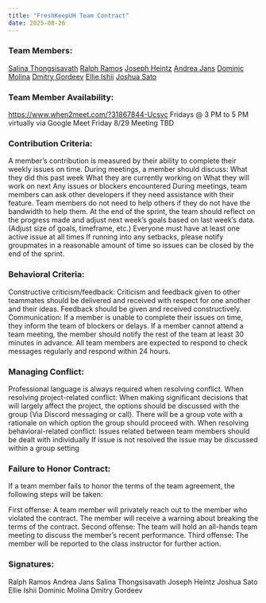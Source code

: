 ```yaml
---
title: "FreshKeepUH Team Contract"
date: 2025-08-26
---
```

### Team Members:
[Salina Thongsisavath](https://github.com/salina-t)
[Ralph Ramos](https://github.com/ralphramosgit)
[Joseph Heintz](https://github.com/josephheintz)
[Andrea Jans](https://github.com/awjans)
[Dominic Molina](https://github.com/dominic-isaac-molina)
[Dmitry Gordeev](https://github.com/GordeevD)
[Ellie Ishii](https://github.com/ellieishii)
[Joshua Sato](https://github.com/joshuanssato)

### Team Member Availability:
https://www.when2meet.com/?31867844-Ucsvc
Fridays @ 3 PM to 5 PM virtually via Google Meet
Friday 8/29 Meeting TBD

### Contribution Criteria:
A member’s contribution is measured by their ability to complete their weekly issues on time.
During meetings, a member should discuss:
What they did this past week
What they are currently working on
What they will work on next
Any issues or blockers encountered
During meetings, team members can ask other developers if they need assistance with their feature. Team members do not need to help others if they do not have the bandwidth to help them.
At the end of the sprint, the team should reflect on the progress made and adjust next week’s goals based on last week’s data. (Adjust size of goals, timeframe, etc.)
Everyone must have at least one active issue at all times
If running into any setbacks, please notify groupmates in a reasonable amount of time so issues can be closed by the end of the sprint.

### Behavioral Criteria:
Constructive criticism/feedback:
Criticism and feedback given to other teammates should be delivered and received with respect for one another and their ideas. Feedback should be given and received constructively.
Communication:
If a member is unable to complete their issues on time, they inform the team of blockers or delays.
If a member cannot attend a team meeting, the member should notify the rest of the team at least 30 minutes in advance.
All team members are expected to respond to check messages regularly and respond within 24 hours.

### Managing Conflict:
Professional language is always required when resolving conflict.
When resolving project-related conflict:
When making significant decisions that will largely affect the project, the options should be discussed with the group (Via Discord messaging or call).
There will be a group vote with a rationale on which option the group should proceed with.
When resolving behavioral-related conflict:
Issues related between team members should be dealt with individually
If issue is not resolved the issue may be discussed within a group setting

### Failure to Honor Contract:
If a team member fails to honor the terms of the team agreement, the following steps will be taken:

First offense: A team member will privately reach out to the member who violated the contract. The member will receive a warning about breaking the terms of the contract.
Second offense: The team will hold an all-hands team meeting to discuss the member’s recent performance.
Third offense: The member will be reported to the class instructor for further action.

### Signatures:

Ralph Ramos
Andrea Jans
Salina Thongsisavath
Joseph Heintz
Joshua Sato
Ellie Ishii
Dominic Molina
Dmitry Gordeev
